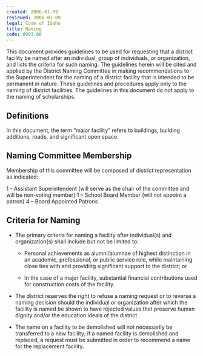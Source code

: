 ```yaml
---
created: 2006-01-09
reviewed: 2006-01-09
legal: Code of Idaho
title: Naming
code: 0903.00
---
```



This document provides guidelines to be used for requesting that a district facility be named after an individual, group of individuals, or organization, and lists the criteria for such naming. The guidelines herein will be cited and applied by the District Naming Committee in making recommendations to the Superintendent for the naming of a district facility that is intended to be permanent in nature. These guidelines and procedures apply only to the naming of district facilities. The guidelines in this document do not apply to the naming of scholarships.


## Definitions


In this document, the term “major facility” refers to buildings, building additions, roads, and significant open space.


## Naming Committee Membership


Membership of this committee will be composed of district representation as indicated:


1 - Assistant Superintendent (will serve as the chair of the committee and will be non-voting member) 1 – School Board Member (will not appoint a patron) 4 – Board Appointed Patrons


## Criteria for Naming


- The primary criteria for naming a facility after individual(s) and organization(s) shall include but not be limited to:

    - Personal achievements as alumni/alumnae of highest distinction in an academic, professional, or     public service role, while maintaining close ties with and providing significant support to the     district; or

    - In the case of a major facility, substantial financial contributions used for construction costs of the     facility.

- The district reserves the right to refuse a naming request or to reverse a naming decision should the individual or organization after which the facility is named be shown to have rejected values that preserve human dignity and/or the education ideals of the district

- The name on a facility to be demolished will not necessarily be transferred to a new facility; if a named facility is demolished and replaced, a request must be submitted in order to recommend a name for the replacement facility.


